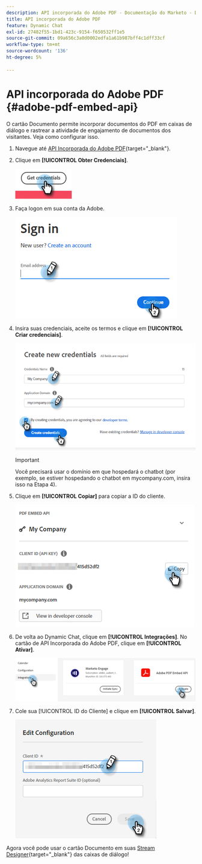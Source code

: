 ```yaml
---
description: API incorporada do Adobe PDF - Documentação do Marketo - Documentação do produto
title: API incorporada do Adobe PDF
feature: Dynamic Chat
exl-id: 27482f55-1bd1-423c-9154-f650532ff1e5
source-git-commit: 09a656c3a0d0002edfa1a61b987bff4c1dff33cf
workflow-type: tm+mt
source-wordcount: '136'
ht-degree: 5%

---
```


# API incorporada do Adobe PDF {#adobe-pdf-embed-api}

O cartão Documento permite incorporar documentos do PDF em caixas de diálogo e rastrear a atividade de engajamento de documentos dos visitantes. Veja como configurar isso.

1. Navegue até [API Incorporada do Adobe PDF](https://udp.adobe.io/document-services/apis/pdf-embed/){target="_blank"}.

1. Clique em **[!UICONTROL Obter Credenciais]**.

   ![](assets/adobe-pdf-embed-api-1.png)

1. Faça logon em sua conta da Adobe.

   ![](assets/adobe-pdf-embed-api-2.png)

1. Insira suas credenciais, aceite os termos e clique em **[!UICONTROL Criar credenciais]**.

   ![](assets/adobe-pdf-embed-api-3.png)

   >[!IMPORTANT]
   >
   >Você precisará usar o domínio em que hospedará o chatbot (por exemplo, se estiver hospedando o chatbot em mycompany.com, insira isso na Etapa 4).

1. Clique em **[!UICONTROL Copiar]** para copiar a ID do cliente.

   ![](assets/adobe-pdf-embed-api-4.png)

1. De volta ao Dynamic Chat, clique em **[!UICONTROL Integrações]**. No cartão de API Incorporada do Adobe PDF, clique em **[!UICONTROL Ativar]**.

   ![](assets/adobe-pdf-embed-api-5.png)

1. Cole sua [!UICONTROL ID do Cliente] e clique em **[!UICONTROL Salvar]**.

   ![](assets/adobe-pdf-embed-api-6.png)

Agora você pode usar o cartão Documento em suas [Stream Designer](/help/marketo/product-docs/demand-generation/dynamic-chat/automated-chat/stream-designer.md){target="_blank"} das caixas de diálogo!
